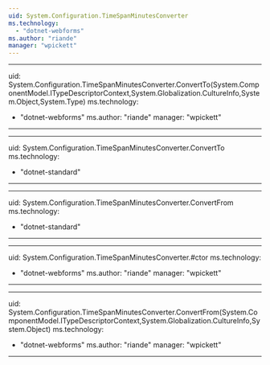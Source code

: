 ```yaml
---
uid: System.Configuration.TimeSpanMinutesConverter
ms.technology: 
  - "dotnet-webforms"
ms.author: "riande"
manager: "wpickett"
---
```


---
uid: System.Configuration.TimeSpanMinutesConverter.ConvertTo(System.ComponentModel.ITypeDescriptorContext,System.Globalization.CultureInfo,System.Object,System.Type)
ms.technology: 
  - "dotnet-webforms"
ms.author: "riande"
manager: "wpickett"
---

---
uid: System.Configuration.TimeSpanMinutesConverter.ConvertTo
ms.technology: 
  - "dotnet-standard"
---

---
uid: System.Configuration.TimeSpanMinutesConverter.ConvertFrom
ms.technology: 
  - "dotnet-standard"
---

---
uid: System.Configuration.TimeSpanMinutesConverter.#ctor
ms.technology: 
  - "dotnet-webforms"
ms.author: "riande"
manager: "wpickett"
---

---
uid: System.Configuration.TimeSpanMinutesConverter.ConvertFrom(System.ComponentModel.ITypeDescriptorContext,System.Globalization.CultureInfo,System.Object)
ms.technology: 
  - "dotnet-webforms"
ms.author: "riande"
manager: "wpickett"
---

